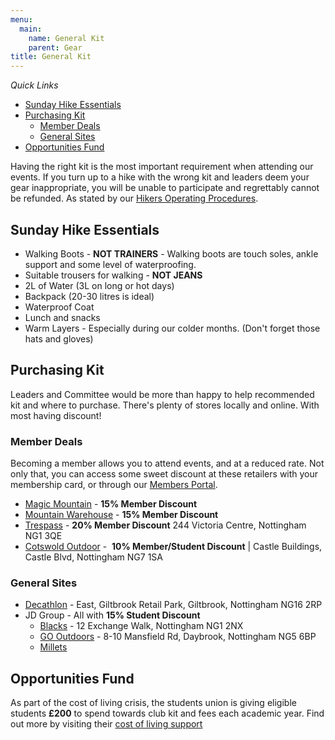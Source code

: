 ```yaml
---
menu:
  main:
    name: General Kit 
    parent: Gear
title: General Kit
---
```


*Quick Links*
- [Sunday Hike Essentials](#sunday-hike-essentials)
- [Purchasing Kit](#purchasing-kit)
  - [Member Deals](#member-deals)
  - [General Sites](#general-sites)
- [Opportunities Fund](#opportunities-fund)

Having the right kit is the most important requirement when attending our events. If you turn up to a hike with the wrong kit and leaders deem your gear inappropriate, you will be unable to participate and regrettably cannot be refunded. As stated by our [Hikers Operating Procedures](/hop). 
## Sunday Hike Essentials
- Walking Boots - **NOT TRAINERS** - Walking boots are touch soles, ankle support and some level of waterproofing. 
- Suitable trousers for walking - **NOT JEANS**
- 2L of Water (3L on long or hot days)
- Backpack (20-30 litres is ideal)
- Waterproof Coat 
- Lunch and snacks
- Warm Layers - Especially during our colder months. (Don't forget those hats and gloves)

## Purchasing Kit
Leaders and Committee would be more than happy to help recommended kit and where to purchase. There's plenty of stores locally and online. With most having discount!
### Member Deals
Becoming a member allows you to attend events, and at a reduced rate. Not only that, you can access some sweet discount at these retailers with your membership card, or through our [Members Portal](https://member.ramsoc.co.uk).
- [Magic Mountain](https://www.magic-mountain.co.uk/) - **15% Member Discount**
- [Mountain Warehouse](https://www.mountainwarehouse.com/) - **15% Member Discount**
- [Trespass](https://www.trespass.com/) - **20% Member Discount** 244 Victoria Centre, Nottingham NG1 3QE
- [Cotswold Outdoor](https://www.cotswoldoutdoor.com/) -  **10% Member/Student Discount** | Castle Buildings, Castle Blvd, Nottingham NG7 1SA
### General Sites
- [Decathlon](https://www.decathlon.co.uk/) - East, Giltbrook Retail Park, Giltbrook, Nottingham NG16 2RP
- JD Group - All with **15% Student Discount**
	- [Blacks](https://www.blacks.co.uk/) - 12 Exchange Walk, Nottingham NG1 2NX
	- [GO Outdoors](https://www.gooutdoors.co.uk/) - 8-10 Mansfield Rd, Daybrook, Nottingham NG5 6BP
	- [Millets](https://www.millets.co.uk/)

## Opportunities Fund
As part of the cost of living crisis, the students union is giving eligible students **£200** to spend towards club kit and fees each academic year. Find out more by visiting their [cost of living support](https://su.nottingham.ac.uk/activities/opportunities-fund)